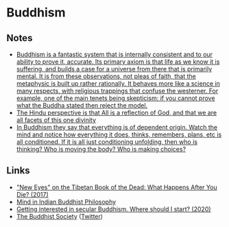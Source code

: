 # Buddhism

## Notes

* [Buddhism is a fantastic system that is internally consistent and to our ability to prove it, accurate. Its primary axiom is that life as we know it is suffering, and builds a case for a universe from there that is primarily mental. It is from these observations, not pleas of faith, that the metaphysic is built up rather rationally. It behaves more like a science in many respects, with religious trappings that confuse the westerner. For example, one of the main tenets being skepticism: if you cannot prove what the Buddha stated then reject the model.](https://www.reddit.com/r/RationalPsychonaut/comments/7uefxp/trying_to_find_a_rational_metaphysical_perspective/)
* [The Hindu perspective is that All is a reflection of God, and that we are all facets of this one divinity](https://www.reddit.com/r/entheogens/comments/7oyz6i/where_is_god_in_the_entheogenic_movement_james/)
* [In Buddhism they say that everything is of dependent origin. Watch the mind and notice how everything it does, thinks, remembers, plans, etc is all conditioned. If it is all just conditioning unfolding, then who is thinking? Who is moving the body? Who is making choices?](https://www.reddit.com/r/Meditation/comments/55y5p3/has_anyone_here_ever_reached_enlightenment/)

## Links

* ["New Eyes" on the Tibetan Book of the Dead: What Happens After You Die? \(2017\)](https://www.youtube.com/watch?v=hBl5v2WGqrI)
* [Mind in Indian Buddhist Philosophy](https://plato.stanford.edu/entries/mind-indian-buddhism/)
* [Getting interested in secular Buddhism. Where should I start? \(2020\)](https://www.reddit.com/r/secularbuddhism/comments/gsidjf/getting_interested_in_secular_buddhism_where/)
* [The Buddhist Society](https://www.thebuddhistsociety.org/) \([Twitter](https://twitter.com/buddhistsociety)\)

